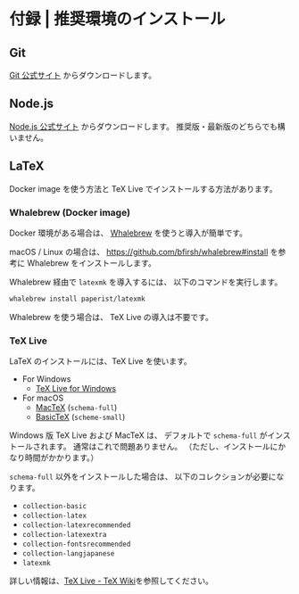 # 付録 | 推奨環境のインストール

## Git

[Git 公式サイト](https://git-scm.com/) からダウンロードします。

## Node.js

[Node.js 公式サイト](https://nodejs.org/ja/) からダウンロードします。
推奨版・最新版のどちらでも構いません。

## LaTeX

Docker image を使う方法と TeX Live でインストールする方法があります。

### Whalebrew (Docker image)

Docker 環境がある場合は、
[Whalebrew](https://github.com/bfirsh/whalebrew) を使うと導入が簡単です。

macOS / Linux の場合は、
https://github.com/bfirsh/whalebrew#install を参考に
Whalebrew をインストールします。

Whalebrew 経由で `latexmk` を導入するには、
以下のコマンドを実行します。

```bash
whalebrew install paperist/latexmk
```

Whalebrew を使う場合は、
TeX Live の導入は不要です。

### TeX Live

LaTeX のインストールには、TeX Live を使います。

- For Windows
  - [TeX Live for Windows](http://mirror.ctan.org/systems/texlive/tlnet/install-tl-windows.exe)
- For macOS
  - [MacTeX](http://tug.org/cgi-bin/mactex-download/MacTeX.pkg) (`schema-full`)
  - [BasicTeX](http://tug.org/cgi-bin/mactex-download/BasicTeX.pkg) (`scheme-small`)

Windows 版 TeX Live および MacTeX は、
デフォルトで `schema-full` がインストールされます。
通常はこれで問題ありません。
（ただし、インストールにかなり時間がかかります。）

`schema-full` 以外をインストールした場合は、
以下のコレクションが必要になります。

- `collection-basic`
- `collection-latex`
- `collection-latexrecommended`
- `collection-latexextra`
- `collection-fontsrecommended`
- `collection-langjapanese`
- `latexmk`

詳しい情報は、[TeX Live - TeX Wiki](https://texwiki.texjp.org/?TeX%20Live)を参照してください。
